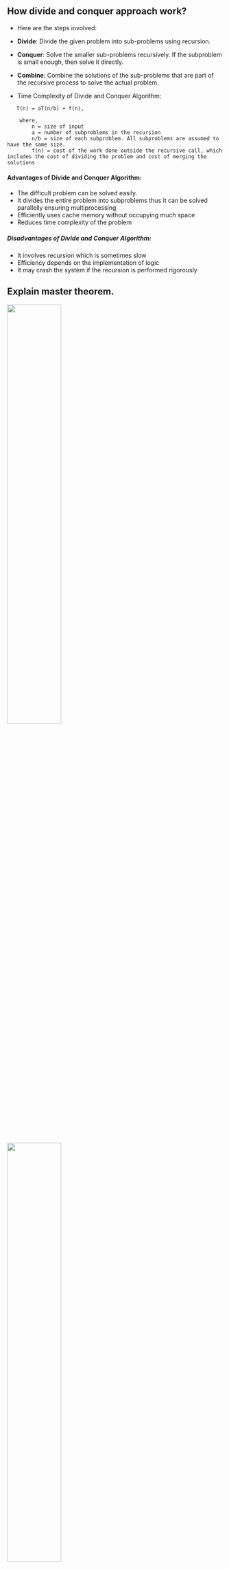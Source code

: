 ## How divide and conquer approach work?

- Here are the steps involved:
- **Divide**: Divide the given problem into sub-problems using recursion.
- **Conquer**: Solve the smaller sub-problems recursively. If the subproblem is small enough, then solve it directly.
- **Combine**: Combine the solutions of the sub-problems that are part of the recursive process to solve the actual problem.

- Time Complexity of Divide and Conquer Algorithm:

```
   T(n) = aT(n/b) + f(n),
    
    where,
        n = size of input
        a = number of subproblems in the recursion
        n/b = size of each subproblem. All subproblems are assumed to have the same size.
        f(n) = cost of the work done outside the recursive call, which includes the cost of dividing the problem and cost of merging the solutions
```

#### Advantages of Divide and Conquer Algorithm:

- The difficult problem can be solved easily.
- It divides the entire problem into subproblems thus it can be solved parallelly ensuring multiprocessing
- Efficiently uses cache memory without occupying much space
- Reduces time complexity of the problem

##### Disadvantages of Divide and Conquer Algorithm:

- It involves recursion which is sometimes slow
- Efficiency depends on the implementation of logic
- It may crash the system if the recursion is performed rigorously

## Explain master theorem.

<img src="https://github.com/JaydeepAgravat/Analysis-and-design-of-algorithms/blob/main/PNG/3.1.png" width=50%>
<img src="https://github.com/JaydeepAgravat/Analysis-and-design-of-algorithms/blob/main/PNG/3.2.png" width=50%>

## Merge Sort

<img src="https://github.com/JaydeepAgravat/Analysis-and-design-of-algorithms/blob/main/PNG/3.3.png" width=50%>

## Quick Sort

<img src="https://github.com/JaydeepAgravat/Analysis-and-design-of-algorithms/blob/main/PNG/3.4.png" width=50%>

## Multiplying large intergers problem

<img src="https://github.com/JaydeepAgravat/Analysis-and-design-of-algorithms/blob/main/PNG/3.5.png" width=50%>

## Strassen's Matrix Multiplication

<img src="https://github.com/JaydeepAgravat/Analysis-and-design-of-algorithms/blob/main/PNG/3.6.png" width=50%>

<img src="https://github.com/JaydeepAgravat/Analysis-and-design-of-algorithms/blob/main/PNG/3.7.png" width=50%>


